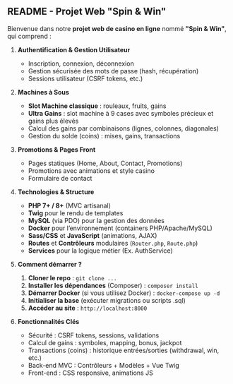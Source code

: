 ## README - Projet Web "Spin & Win"

Bienvenue dans notre **projet web de casino en ligne** nommé **"Spin & Win"**, qui comprend :

1. **Authentification & Gestion Utilisateur**  
   - Inscription, connexion, déconnexion  
   - Gestion sécurisée des mots de passe (hash, récupération)  
   - Sessions utilisateur (CSRF tokens, etc.)

2. **Machines à Sous**  
   - **Slot Machine classique** : rouleaux, fruits, gains  
   - **Ultra Gains** : slot machine à 9 cases avec symboles précieux et gains plus élevés  
   - Calcul des gains par combinaisons (lignes, colonnes, diagonales)  
   - Gestion du solde (coins) : mises, gains, transactions

3. **Promotions & Pages Front**  
   - Pages statiques (Home, About, Contact, Promotions)  
   - Promotions avec animations et style casino  
   - Formulaire de contact

4. **Technologies & Structure**  
   - **PHP 7+ / 8+** (MVC artisanal)  
   - **Twig** pour le rendu de templates  
   - **MySQL** (via PDO) pour la gestion des données  
   - **Docker** pour l’environnement (containers PHP/Apache/MySQL)  
   - **Sass/CSS** et **JavaScript** (animations, AJAX)  
   - **Routes** et **Contrôleurs** modulaires (`Router.php`, `Route.php`)  
   - **Services** pour la logique métier (Ex. AuthService)

5. **Comment démarrer ?**  
   1. **Cloner le repo** : `git clone ...`  
   2. **Installer les dépendances** (Composer) : `composer install`  
   3. **Démarrer Docker** (si vous utilisez Docker) : `docker-compose up -d`  
   4. **Initialiser la base** (exécuter migrations ou scripts .sql)  
   5. **Accéder au site** : `http://localhost:8000`

6. **Fonctionnalités Clés**  
   - Sécurité : CSRF tokens, sessions, validations  
   - Calcul de gains : symboles, mapping, bonus, jackpot  
   - Transactions (coins) : historique entrées/sorties (withdrawal, win, etc.)  
   - Back-end MVC : Contrôleurs + Modèles + Vue Twig  
   - Front-end : CSS responsive, animations JS
